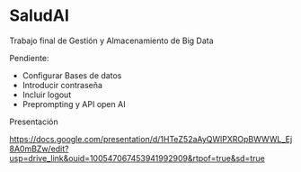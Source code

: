 # SaludAI
Trabajo final de Gestión y Almacenamiento de Big Data

Pendiente:
- Configurar Bases de datos
- Introducir contraseña
- Incluir logout
- Preprompting y API open AI

Presentación

https://docs.google.com/presentation/d/1HTeZ52aAyQWlPXROpBWWWL_Ej8A0mBZw/edit?usp=drive_link&ouid=100547067453941992909&rtpof=true&sd=true

